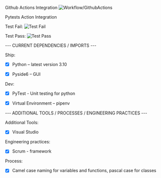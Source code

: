 Github Actions Integration
![Workflow/GithubActions](https://github.com/comp129/customer-project-rayquaza/blob/main/docs/media/workflow_pass_fail.png "Actions Setup")

Pytests Action Integration

Test Fail:
![Test Fail](https://github.com/comp129/customer-project-rayquaza/blob/main/docs/media/test_fail.png "Fail")

Test Pass:
![Test Pass](https://github.com/comp129/customer-project-rayquaza/blob/main/docs/media/test_pass.png "Pass")

--- CURRENT DEPENDENCIES / IMPORTS ---

Ship:

- [X] Python – latest version 3.10

- [X] Pyside6 – GUI

Dev:

- [X] PyTest - Unit testing for python

- [X] Virtual Environment – pipenv


--- ADDITIONAL TOOLS / PROCESSES / ENGINEERING PRACTICES  ---

Additional Tools: 

- [X] Visual Studio   

Engineering practices:
- [X] Scrum - framework 

Process: 

- [x] Camel case naming for variables and functions, pascal case for classes


